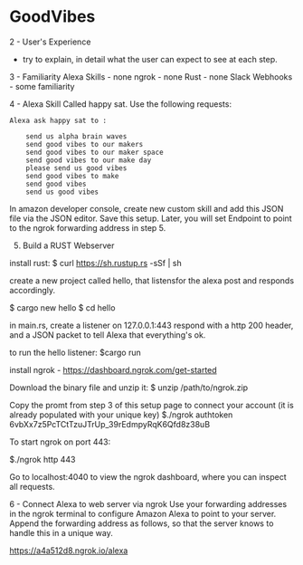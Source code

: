 # GoodVibes


2 - User's Experience
 - try to explain, in detail what the user can expect to see at each step.


3 - Familiarity
Alexa Skills - none
ngrok - none
Rust - none
Slack Webhooks - some familiarity

4 - Alexa Skill
Called happy sat. 
Use the following requests:

    Alexa ask happy sat to :

        send us alpha brain waves
        send good vibes to our makers
        send good vibes to our maker space
        send good vibes to our make day
        please send us good vibes
        send good vibes to make
        send good vibes
        send us good vibes

In amazon developer console, create new custom skill and add this JSON file via the JSON editor. Save this setup. Later, you will set Endpoint to point to the ngrok forwarding address in step 5.


5. Build a RUST Webserver

install rust:
$ curl https://sh.rustup.rs -sSf | sh

create a new project called hello, that listensfor the alexa post and responds accordingly.

$ cargo new hello
$ cd hello

in main.rs, create a listener on 127.0.0.1:443
 respond with a http 200 header, and a JSON packet to tell Alexa that everything's ok.

 to run the hello listener:
 $cargo run


 install ngrok - https://dashboard.ngrok.com/get-started

 Download the binary file and unzip it: 
 $ unzip /path/to/ngrok.zip

 Copy the promt from step 3 of this setup page to connect your account (it is already populated with your unique key)
$./ngrok authtoken 6vbXx7z5PcTCtTzuJTrUp_39rEdmpyRqK6Qfd8z38uB

To start ngrok on port 443:

$./ngrok http 443

Go to localhost:4040 to view the ngrok dashboard, where you can inspect all requests. 

6 - Connect Alexa to web server via ngrok
Use your forwarding addresses in the ngrok terminal to configure Amazon Alexa to point to your server. Append the forwarding address as follows, so that the server knows to handle this in a unique way.

https://a4a512d8.ngrok.io/alexa


